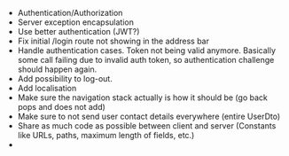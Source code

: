 - Authentication/Authorization
- Server exception encapsulation
- Use better authentication (JWT?)
- Fix initial /login route not showing in the address bar
- Handle authentication cases. Token not being valid anymore. Basically some call failing due to invalid auth token, so authentication challenge should happen again.
- Add possibility to log-out.
- Add localisation
- Make sure the navigation stack actually is how it should be (go back pops and does not add)
- Make sure to not send user contact details everywhere (entire UserDto)
- Share as much code as possible between client and server (Constants like URLs, paths, maximum length of fields, etc.)
- 